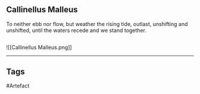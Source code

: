 ## Callinellus Malleus
To neither ebb nor flow, but weather the rising tide, outlast, unshifting and unshifted, until the waters recede and we stand together.
## 
![[Callinellus Malleus.png]]

---
## Tags
#Artefact